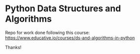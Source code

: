 # Python Data Structures and Algorithms

Repo for work done following this course: 
https://www.educative.io/courses/ds-and-algorithms-in-python

Thanks!
